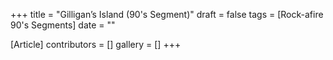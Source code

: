 +++
title = "Gilligan’s Island (90's Segment)"
draft = false
tags = [Rock-afire 90's Segments]
date = ""

[Article]
contributors = []
gallery = []
+++